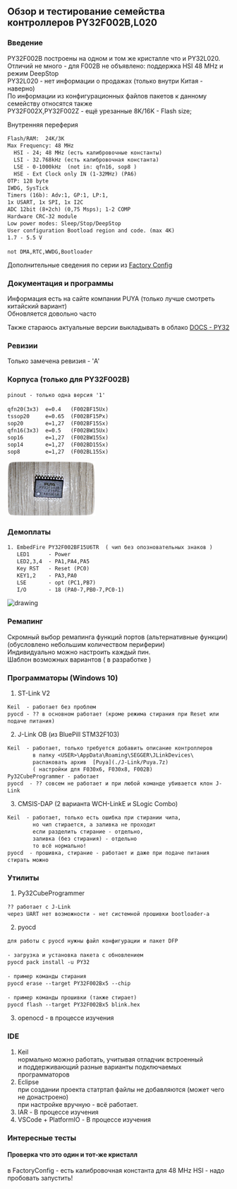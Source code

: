 ##  Обзор и тестирование семейства контроллеров PY32F002B,L020

### Введение
PY32F002B построены на одном и том же кристалле что и PY32L020.<br>
Отличий не много - для F002B не объявлено: поддержка HSI 48 MHz  и  режим  DeepStop<br>
PY32L020 - нет информации о продажах (только внутри Китая - наверно)<br>
По информации из конфигурационных файлов пакетов к данному семейству относятся также<br>
PY32F002X,PY32F002Z - ещё урезанные 8K/16K - Flash size;

Внутренняя переферия
```
Flash/RAM:  24K/3K 
Max Frequency: 48 MHz
  HSI - 24; 48 MHz (есть калибровочные константы)
  LSI - 32.768kHz (есть калибровочная константа)
  LSE - 0-1000kHz  (not in: qfn16, sop8 )
  HSE - Ext Clock only IN (1-32MHz) (PA6)
OTP: 128 byte
IWDG, SysTick
Timers (16b): Adv:1, GP:1, LP:1, 
1x USART, 1х SPI, 1x I2C
ADC 12bit (8+2ch) (0,75 Msps); 1-2 COMP
Hardware CRC-32 module
Low power modes: Sleep/Stop/DeepStop
User configuration Bootload region and code. (max 4K)
1.7 - 5.5 V

not DMA,RTC,WWDG,Bootloader
```

Дополнительные сведения по серии из [Factory Config](./FactoryConfig/README.md)

### Документация и программы

Информация есть на сайте компании PUYA (только лучше смотреть китайский вариант)<br>
Обновляется довольно часто

Также стараюсь актуальные версии выкладывать в облако
[DOCS - PY32](https://disk.yandex.ru/d/-6DTrL-0xZCn6g/%5B%20ARM%20%5D/PY32)

### Ревизии

Только замечена ревизия - 'A'

### Корпуса (только для  PY32F002B)
```
pinout - только одна версия '1'

qfn20(3x3)  e=0.4   (F002BF15Ux)
tssop20     e=0.65  (F002BF15Px)
sop20       e=1,27  (F002BF15Sx)
qfn16(3x3)  e=0.5   (F002BW15Ux)
sop16       e=1,27  (F002BW15Sx)
sop14       e=1,27  (F002BD15Sx)
sop8        e=1,27  (F002BL15Sx)
```

<img src="./images/chip_py32f002bf15p6.png" alt="drawing" width="200"/>


### Демоплаты
```
1. EmbedFire PY32F002BF15U6TR  ( чип без опозновательных знаков )
   LED1      - Power
   LED2,3,4  - PA1,PA4,PA5
   Key RST   - Reset (PС0)
   KEY1,2    - PA3,PA0
   LSE       - opt (PC1,PB7)
   I/O       - 18 (PA0-7,PB0-7,PC0-1) 
```

<img src="./images/embedfire_py32f002bf15u6.png" alt="drawing" width="350"/>


### Ремапинг 

Скромный выбор ремапинга функций портов (альтернативные функции)<br>
  (обусловлено небольшим количеством периферии)<br>
Индивидуально можно настроить каждый пин.<br>
Шаблон возможных вариантов ( в разработке )<br>

### Программаторы (Windows 10)

1. ST-Link V2
```
Keil  - работает без проблем
pyocd - ?? в основном работает (кроме режима стирания при Reset или подаче питания) 
```

2. J-Link OB (из BluePill STM32F103)
```
Keil  - работает, только требуется добавить описание контроллеров
        в папку <USER>\AppData\Roaming\SEGGER\JLinkDevices\ 
        распаковать архив  [Puya](./J-Link/Puya.7z)
        ( настройки для F030x6, F030x8, F002B)
Py32CubeProgrammer - работает
pyocd  - ?? совсем не работает и при любой команде убивается клон J-Link 
```

3. CMSIS-DAP  (2 варианта  WCH-LinkE и  SLogic Combo)
```
Keil  - работает, только есть ошибка при стирании чипа, 
        но чип стирается, а заливка не проходит
        если разделить стирание - отдельно, 
        заливка (без стирания) - отдельно
        то всё нормально! 
pyocd  - прошивка, стирание - работает и даже при подаче питания стирать можно        
```

### Утилиты 

1. Py32CubeProgrammer
```
?? работает с J-Link 
через UART нет возможности - нет системной прошивки bootloader-а 
```

2. pyocd
```
для работы с pyocd нужны файл конфигурации и пакет DFP

- загрузка и установка пакета с обновлением
pyocd pack install -u PY32

- пример команды стирания
pyocd erase --target PY32F002Bx5 --chip

- пример команды прошивки (также стирает)
pyocd flash --target PY32F002Bx5 blink.hex 
```

3. openocd - в процессе изучения 

### IDE

1. Keil<br>
    нормально можно работать, учитывая отладчик встроенный<br>
    и поддерживающий разные варианты подключаемых программаторов<br>
2. Eclipse<br>
    при создании проекта статртап файлы не добавляются (может чего не донастроено)<br>
    при настройке вручную - всё работает.
3. IAR -
    В процессе изучения
4. VSCode + PlatformIO -
    В процессе изучения

### Интересные тесты

#### Проверка что это один и тот-же кристалл

в FactoryConfig - есть калибровочная константа для 48 MHz HSI - надо пробовать запустить!